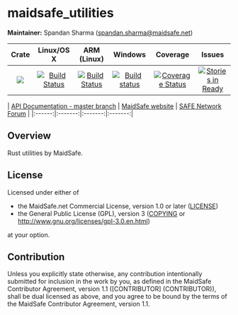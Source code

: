 # maidsafe_utilities

**Maintainer:** Spandan Sharma (spandan.sharma@maidsafe.net)

|Crate|Linux/OS X|ARM (Linux)|Windows|Coverage|Issues|
|:---:|:--------:|:---------:|:-----:|:------:|:----:|
|[![](http://meritbadge.herokuapp.com/maidsafe_utilities)](https://crates.io/crates/maidsafe_utilities)|[![Build Status](https://travis-ci.org/maidsafe/maidsafe_utilities.svg?branch=master)](https://travis-ci.org/maidsafe/maidsafe_utilities)|[![Build Status](http://ci.maidsafe.net:8080/buildStatus/icon?job=maidsafe_utilities_arm_status_badge)](http://ci.maidsafe.net:8080/job/maidsafe_utilities_arm_status_badge/)|[![Build status](https://ci.appveyor.com/api/projects/status/f7x8p4y66lwua38t/branch/master?svg=true)](https://ci.appveyor.com/project/MaidSafe-QA/maidsafe-utilities/branch/master)|[![Coverage Status](https://coveralls.io/repos/maidsafe/maidsafe_utilities/badge.svg)](https://coveralls.io/r/maidsafe/maidsafe_utilities)|[![Stories in Ready](https://badge.waffle.io/maidsafe/maidsafe_utilities.png?label=ready&title=Ready)](https://waffle.io/maidsafe/maidsafe_utilities)|


| [API Documentation - master branch](http://docs.maidsafe.net/maidsafe_utilities/master) | [MaidSafe website](http://maidsafe.net) | [SAFE Network Forum](https://forum.safenetwork.io) |
|:------:|:-------:|:-------:|:-------:|

## Overview

Rust utilities by MaidSafe.

## License

Licensed under either of

* the MaidSafe.net Commercial License, version 1.0 or later ([LICENSE](LICENSE))
* the General Public License (GPL), version 3 ([COPYING](COPYING) or http://www.gnu.org/licenses/gpl-3.0.en.html)

at your option.

## Contribution

Unless you explicitly state otherwise, any contribution intentionally submitted for inclusion in the
work by you, as defined in the MaidSafe Contributor Agreement, version 1.1 ([CONTRIBUTOR]
(CONTRIBUTOR)), shall be dual licensed as above, and you agree to be bound by the terms of the
MaidSafe Contributor Agreement, version 1.1.
